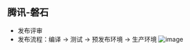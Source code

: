 ## 腾讯-磐石
* 发布评审
* 发布流程：编译 -> 测试 -> 预发布环境 -> 生产环境
![image](https://ivaatg.bn.files.1drv.com/y4mlwkSC6_yMXBTaIzebNAzSBXbnOF45qhOLkBHGpEJODEqm5neMD3ci1ETV7HkwMskKjDsfaQlrM2zywoe9QvTLNUmo92DOy0OKBV8rfGJ_PV8NY3GF-wLpc6kvD-4zVsToifgzVxJtuNrV7b54Sp-COIaZPA5z52QlAVYWMtY8f_XZYVeky9DbFEE5O4bd1NmgpSRcVkt8iWTvR8qV4cqyQ?width=2770&height=1610&cropmode=none)

